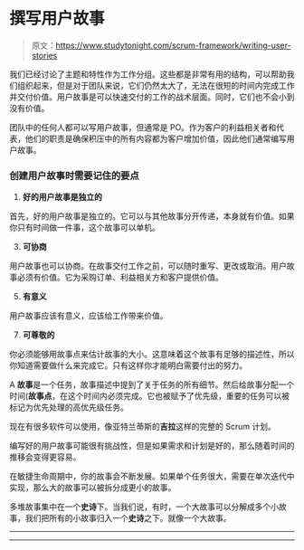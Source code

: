 # 撰写用户故事

> 原文：<https://www.studytonight.com/scrum-framework/writing-user-stories>

我们已经讨论了主题和特性作为工作分组。这些都是非常有用的结构，可以帮助我们组织起来，但是对于团队来说，它们仍然太大了，无法在很短的时间内完成工作并交付价值。用户故事是可以快速交付的工作的战术层面。同时，它们也不会小到没有价值。

团队中的任何人都可以写用户故事，但通常是 PO。作为客户的利益相关者和代表，他们的职责是确保积压中的所有内容都为客户增加价值，因此他们通常编写用户故事。

### 创建用户故事时需要记住的要点

1.  **好的用户故事是独立的**

首先，好的用户故事是独立的。它可以与其他故事分开传递，本身就有价值。如果你只有时间做一件事，这个故事可以单机。

3.  **可协商**

用户故事也可以协商。在故事交付工作之前，可以随时重写、更改或取消。用户故事必须有价值。它为采购订单、利益相关方和客户提供价值。

5.  **有意义**

用户故事应该有意义，应该给工作带来价值。

7.  **可尊敬的**

你必须能够用故事点来估计故事的大小。这意味着这个故事有足够的描述性，所以你知道需要做什么来完成它。只有这样你才能明白需要付出的努力。

A **故事**是一个任务，故事描述中提到了关于任务的所有细节。然后给故事分配一个时间(**故事点**，在这个时间内必须完成。它也被赋予了优先级，重要的任务可以被标记为优先处理的高优先级任务。

现在有很多软件可以使用，像亚特兰蒂斯的**吉拉**这样的完整的 Scrum 计划。

编写好的用户故事可能很有挑战性，但是如果需求和计划是好的，那么随着时间的推移会变得更容易。

在敏捷生命周期中，你的故事会不断发展。如果单个任务很大，需要在单次迭代中实现，那么大的故事可以被拆分成更小的故事。

多堆故事集中在一个**史诗**下。当我们说，有时，一个大故事可以分解成多个小故事，我们把所有的小故事归入一个**史诗**之下。就像一个大故事。

* * *

* * *